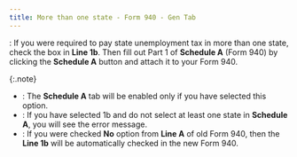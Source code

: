 ```yaml
---
title: More than one state - Form 940 - Gen Tab
---
```

: If you were required to pay state unemployment tax  in more than one state, check the box in **Line 
 1b**. Then fill out Part 1 of **Schedule 
 A** (Form 940) by clicking the **Schedule 
 A** button and attach it to your Form 940.


{:.note}
- : The **Schedule 
 A** tab will be enabled only if you have selected this option.
- : If you have  selected 1b and do not select at least one state in **Schedule 
 A**, you will see the error message.
- : If you were  checked **No** option from **Line 
 A** of old Form 940, then the **Line 
 1b** will be automatically checked in the new Form 940.
